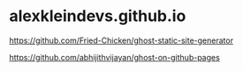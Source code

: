 # alexkleindevs.github.io

https://github.com/Fried-Chicken/ghost-static-site-generator

https://github.com/abhijithvijayan/ghost-on-github-pages
